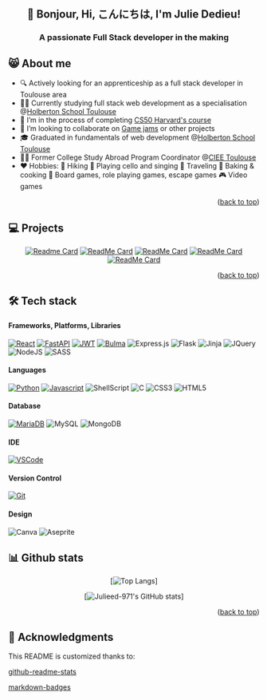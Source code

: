 <a name="readme-top"></a>

<div align="center">

## 👋 Bonjour, Hi, こんにちは, I'm Julie Dedieu!
### A passionate Full Stack developer in the making

</div>


## 😸 About me


- 🔍 Actively looking for an apprenticeship as a full stack developer in Toulouse area
- 👨‍💻 Currently studying full stack web development as a specialisation @<a href="https://www.holbertonschool.fr/campus/toulouse">Holberton School Toulouse</a>
- 🦆 I’m in the process of completing <a href="https://cs50.harvard.edu/x/2024/">CS50 Harvard's course</a>
- 🤝 I’m looking to collaborate on <a href="https://itch.io/jams">Game jams</a> or other projects
- 🎓 Graduated in fundamentals of web development @<a href="https://www.holbertonschool.fr/campus/toulouse">Holberton School Toulouse</a>
- 👩‍💼 Former College Study Abroad Program Coordinator @<a href="https://www.ciee.org/go-abroad/college-study-abroad/locations/france/toulouse">CIEE Toulouse</a>
- ❤️ Hobbies: 🥾 Hiking 🎵 Playing cello and singing 🚅 Traveling 🍰 Baking & cooking 🎲 Board games, role playing games, escape games 🎮 Video games

<p align="right">(<a href="#readme-top">back to top</a>)</p>

## 💻 Projects

<div align="center">

[![Readme Card](https://github-readme-stats.vercel.app/api/pin/?username=Julieed-971&repo=CIEE_Toulouse_Website_Public&show_owner=true&description_lines_count=2&theme=github_dark)](https://github.com/Julieed-971/CIEE_Toulouse_Website_Public)
[![ReadMe Card](https://github-readme-stats.vercel.app/api/pin/?username=Julieed-971&repo=holbertonschool-printf&show_owner=true&description_lines_count=2&theme=github_dark)](https://github.com/Julieed-971/holbertonschool-printf)
[![ReadMe Card](https://github-readme-stats.vercel.app/api/pin/?username=Julieed-971&repo=holbertonschool-simple_shell&show_owner=true&description_lines_count=2&theme=github_dark)](https://github.com/Julieed-971/holbertonschool-simple_shell)
[![ReadMe Card](https://github-readme-stats.vercel.app/api/pin/?username=Julieed-971&repo=holbertonschool-AirBnB_clone_v4&show_owner=true&description_lines_count=2&theme=github_dark)](https://github.com/Julieed-971/holbertonschool-AirBnB_clone_v4)
[![ReadMe Card](https://github-readme-stats.vercel.app/api/pin/?username=Julieed-971&repo=holbertonschool-web-development&show_owner=true&description_lines_count=2&theme=github_dark)](https://github.com/Julieed-971/holbertonschool-web-development)


</div>

<p align="right">(<a href="#readme-top">back to top</a>)</p>

## 🛠️ Tech stack

#### Frameworks, Platforms, Libraries

[![React][React.js]][React-url] [![FastAPI][FastAPI]][FastAPI-url] [![JWT][JWT]][JWT-url] [![Bulma][Bulma]][Bulma-url] ![Express.js] ![Flask] ![Jinja] ![JQuery] ![NodeJS] ![SASS]

#### Languages

[![Python][Python]][Python-url] [![Javascript][Javascript]][Javascript-url]
![ShellScript] ![C] ![CSS3] ![HTML5]

#### Database

[![MariaDB][MariaDB]][MariaDB-url] ![MySQL] ![MongoDB]

#### IDE

[![VSCode][VSCode]][VSCode-url]

#### Version Control

[![Git][Git]][Git-url]

#### Design

![Canva] ![Aseprite]

## 📊 Github stats

<div align="center">


[![Top Langs](https://github-readme-stats.vercel.app/api/top-langs/?username=Julieed-971&size_weight=0.5&count_weight=0.5&layout=pie&hide=ShaderLab,HLSL&langs_count=8&theme=github_dark)]


[![Julieed-971's GitHub stats](https://github-readme-stats.vercel.app/api?username=Julieed-971&show_icons=true&theme=github_dark)]

</div>

<p align="right">(<a href="#readme-top">back to top</a>)</p>

[React.js]: https://img.shields.io/badge/React-20232A?style=for-the-badge&logo=react&logoColor=61DAFB
[React-url]: https://reactjs.org/
[FastAPI]: https://img.shields.io/badge/FastAPI-20232A?style=for-the-badge&logo=fastapi&logoColor=61DAFB
[FastAPI-url]: https://fastapi.tiangolo.com/
[MariaDB]: https://img.shields.io/badge/MariaDB-20232A?style=for-the-badge&logo=mariadb&logoColor=61DAFB
[MariaDB-url]: https://mariadb.com/
[JWT]: https://img.shields.io/badge/JWT-20232A?style=for-the-badge&logo=JSON%20web%20tokens
[JWT-url]: https://jwt.io/
[VSCode]: https://img.shields.io/badge/Visual%20Studio%20Code-20232A.svg?style=for-the-badge&logo=visual-studio-code&logoColor=white
[VSCode-url]: https://code.visualstudio.com/
[Python]: https://img.shields.io/badge/python-20232A?style=for-the-badge&logo=python&logoColor=ffdd54
[Python-url]: https://www.python.org/
[JavaScript]: https://img.shields.io/badge/javascript-20232A.svg?style=for-the-badge&logo=javascript&logoColor=%23F7DF1E
[JavaScript-url]: https://javascript.info/
[Bulma]: https://img.shields.io/badge/bulma-20232A?style=for-the-badge&logo=bulma&logoColor=white
[Bulma-url]: https://bulma.io/
[Git]: https://img.shields.io/badge/git-20232A.svg?style=for-the-badge&logo=git&logoColor=white
[Git-url]: https://git-scm.com/
[ShellScript]: https://img.shields.io/badge/shell_script-20232A.svg?style=for-the-badge&logo=gnu-bash&logoColor=white
[C]: https://img.shields.io/badge/c-20232A.svg?style=for-the-badge&logo=c&logoColor=white
[CSS3]: https://img.shields.io/badge/css3-20232A.svg?style=for-the-badge&logo=css3&logoColor=white
[HTML5]: https://img.shields.io/badge/html5-20232A.svg?style=for-the-badge&logo=html5&logoColor=white
[MySQL]: https://img.shields.io/badge/mysql-20232A.svg?style=for-the-badge&logo=mysql&logoColor=white
[MongoDB]: https://img.shields.io/badge/MongoDB-20232A.svg?style=for-the-badge&logo=mongodb&logoColor=white
[Canva]: https://img.shields.io/badge/Canva-20232A.svg?style=for-the-badge&logo=Canva&logoColor=white
[Aseprite]: https://img.shields.io/badge/Aseprite-20232A?style=for-the-badge&logo=Aseprite&logoColor=#7D929E
[Express.js]: https://img.shields.io/badge/express.js-20232A.svg?style=for-the-badge&logo=express&logoColor=%2361DAFB
[Flask]: https://img.shields.io/badge/flask-20232A.svg?style=for-the-badge&logo=flask&logoColor=white
[Jinja]: https://img.shields.io/badge/jinja-20232A.svg?style=for-the-badge&logo=jinja&logoColor=black
[jQuery]: https://img.shields.io/badge/jquery-20232A.svg?style=for-the-badge&logo=jquery&logoColor=white
[NodeJS]: https://img.shields.io/badge/node.js-20232A?style=for-the-badge&logo=node.js&logoColor=white
[SASS]: https://img.shields.io/badge/SASS-20232A.svg?style=for-the-badge&logo=SASS&logoColor=white

## 🙏 Acknowledgments

This README is customized thanks to:

<a href="https://github.com/anuraghazra/github-readme-stats">github-readme-stats</a>

<a href="https://github.com/Ileriayo/markdown-badges">markdown-badges</a>
